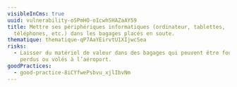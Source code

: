 ```yaml
---
visibleInCms: true
uuid: vulnerability-oSPmHO-oIcwhSHAZaAY59
title: Mettre ses périphériques informatiques (ordinateur, tablettes,
  téléphones, etc.) dans les bagages placés en soute.
thematique: thematique-qP7AaYEirvtU1XIjwcSea
risks:
  - Laisser du matériel de valeur dans des bagages qui peuvent être fouillés
    perdus ou volés à l’aéroport.
goodPractices:
  - good-practice-8iCYfwePsbvu_xjlIbvNm
---
```

